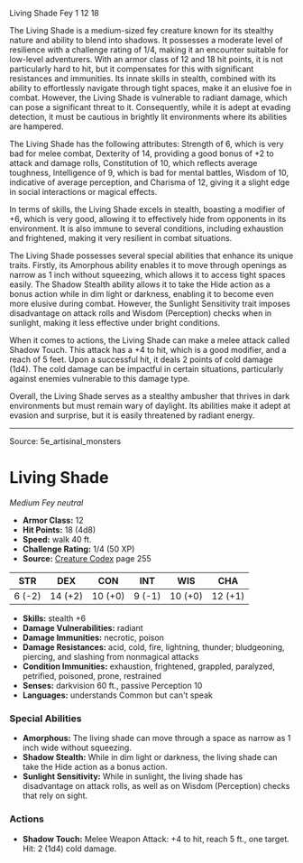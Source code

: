 <MonsterName/>Living Shade</MonsterName>
<CreatureType/>Fey</CreatureType>
<CR/>1</CR>
<AC/>12</AC>
<HP/>18</HP>
<summary>The Living Shade is a medium-sized fey creature known for its stealthy nature and ability to blend into shadows. It possesses a moderate level of resilience with a challenge rating of 1/4, making it an encounter suitable for low-level adventurers. With an armor class of 12 and 18 hit points, it is not particularly hard to hit, but it compensates for this with significant resistances and immunities. Its innate skills in stealth, combined with its ability to effortlessly navigate through tight spaces, make it an elusive foe in combat. However, the Living Shade is vulnerable to radiant damage, which can pose a significant threat to it. Consequently, while it is adept at evading detection, it must be cautious in brightly lit environments where its abilities are hampered.</summary>

<detail>

The Living Shade has the following attributes: Strength of 6, which is very bad for melee combat, Dexterity of 14, providing a good bonus of +2 to attack and damage rolls, Constitution of 10, which reflects average toughness, Intelligence of 9, which is bad for mental battles, Wisdom of 10, indicative of average perception, and Charisma of 12, giving it a slight edge in social interactions or magical effects. 

In terms of skills, the Living Shade excels in stealth, boasting a modifier of +6, which is very good, allowing it to effectively hide from opponents in its environment. It is also immune to several conditions, including exhaustion and frightened, making it very resilient in combat situations.

The Living Shade possesses several special abilities that enhance its unique traits. Firstly, its Amorphous ability enables it to move through openings as narrow as 1 inch without squeezing, which allows it to access tight spaces easily. The Shadow Stealth ability allows it to take the Hide action as a bonus action while in dim light or darkness, enabling it to become even more elusive during combat. However, the Sunlight Sensitivity trait imposes disadvantage on attack rolls and Wisdom (Perception) checks when in sunlight, making it less effective under bright conditions.

When it comes to actions, the Living Shade can make a melee attack called Shadow Touch. This attack has a +4 to hit, which is a good modifier, and a reach of 5 feet. Upon a successful hit, it deals 2 points of cold damage (1d4). The cold damage can be impactful in certain situations, particularly against enemies vulnerable to this damage type.

Overall, the Living Shade serves as a stealthy ambusher that thrives in dark environments but must remain wary of daylight. Its abilities make it adept at evasion and surprise, but it is easily threatened by radiant energy.</detail>



---

Source: 5e_artisinal_monsters

# Living Shade

*Medium* *Fey* *neutral*

- **Armor Class:** 12
- **Hit Points:** 18 (4d8)
- **Speed:** walk 40 ft.
- **Challenge Rating:** 1/4 (50 XP)
- **Source:** [Creature Codex](https://koboldpress.com/kpstore/product/creature-codex-for-5th-edition-dnd) page 255

| STR | DEX | CON | INT | WIS | CHA |
| --- | --- | --- | --- | --- | --- |
| 6 (-2) | 14 (+2) | 10 (+0) | 9 (-1) | 10 (+0) | 12 (+1) |

- **Skills:** stealth +6
- **Damage Vulnerabilities:** radiant
- **Damage Immunities:** necrotic, poison
- **Damage Resistances:** acid, cold, fire, lightning, thunder; bludgeoning, piercing, and slashing from nonmagical attacks
- **Condition Immunities:** exhaustion, frightened, grappled, paralyzed, petrified, poisoned, prone, restrained
- **Senses:** darkvision 60 ft., passive Perception 10
- **Languages:** understands Common but can't speak

### Special Abilities

- **Amorphous:** The living shade can move through a space as narrow as 1 inch wide without squeezing.
- **Shadow Stealth:** While in dim light or darkness, the living shade can take the Hide action as a bonus action.
- **Sunlight Sensitivity:** While in sunlight, the living shade has disadvantage on attack rolls, as well as on Wisdom (Perception) checks that rely on sight.

### Actions

- **Shadow Touch:** Melee Weapon Attack: +4 to hit, reach 5 ft., one target. Hit: 2 (1d4) cold damage.




